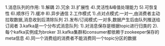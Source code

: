 1.消息队列的作用:
  1).解耦
  2).冗余
  3).扩展性
  4).灵活性&峰值处理能力
  5).可恢复性
  6).顺序行
  7).缓冲
  8).异步通信
2.工作模式
  1).点对点模式:一对一,由消费者主动拉取数据,消息收到后清除队列
  2).发布/订阅模式:一对多,数据产生后由队列推送给订阅者
3.kafka是一个分布式消息队列:
  1).对消息保存是根据topic进行归类的
  2).每个kafka实例成为broker
  3).kafka集群和consumer都依赖于zookeeper保存的meta信息
  4).同一个消费组的消费者不能消费同一个topic分区的数据
